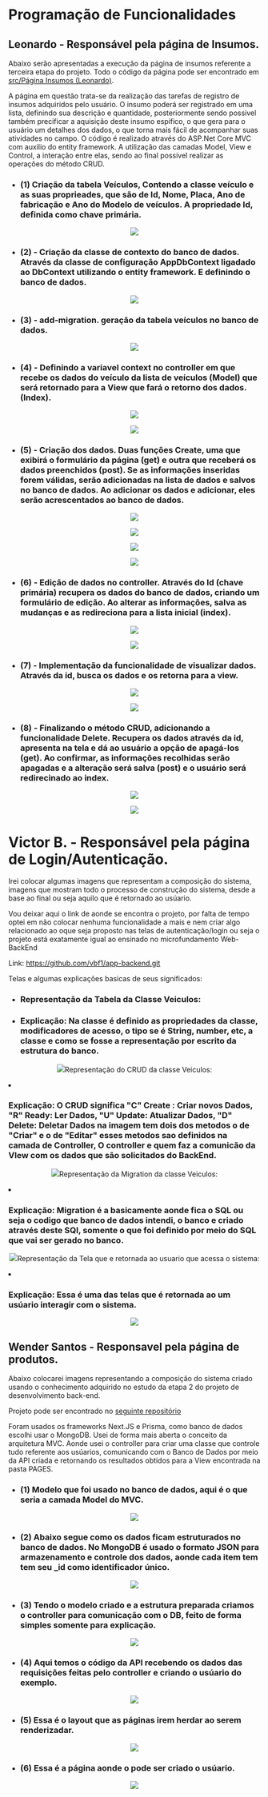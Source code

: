 # Programação de Funcionalidades

## Leonardo - Responsável pela página de Insumos.

Abaixo serão apresentadas a execução da página de insumos referente a terceira etapa do projeto.
Todo o código da página pode ser encontrado em [src/Página Insumos (Leonardo)](https://github.com/ICEI-PUC-Minas-PMV-SInt/pmv-sint-2023-2-e3-proj-back-t1-erp-para-produtores-rurais/tree/main/src/P%C3%A1gina%20Insumos%20(Leonardo)/pagina-insumos).

A página em questão trata-se da realização das tarefas de registro de insumos adquiridos pelo usuário. O insumo poderá ser registrado em uma lista, definindo sua descrição e quantidade, posteriormente sendo possivel também precificar a aquisição deste insumo espifico, o que gera para o usuário um detalhes dos dados, o que torna mais fácil de acompanhar suas atividades no campo. O código é realizado através do ASP.Net Core MVC com auxilio do entity framework. A utilização das camadas Model, View e Control, a interação entre elas, sendo ao final possivel realizar as operações do método CRUD.

- ### (1) Criação da tabela Veículos, Contendo a classe veículo e as suas proprieades, que são de Id, Nome, Placa, Ano de fabricação e Ano do Modelo de veículos. A propriedade Id, definida como chave primária.

<p align="center">
<img src="/docs/img/Leonardo/1.png">
</p>

- ### (2) - Criação da classe de contexto do banco de dados. Através da classe de configuração AppDbContext ligadado ao DbContext utilizando o entity framework. E definindo o banco de dados.

<p align="center">
<img src="/docs/img/Leonardo/2.png">
</p>

- ### (3) - add-migration. geração da tabela veículos no banco de dados.

<p align="center">
<img src="/docs/img/Leonardo/3.png">
</p>

- ### (4) - Definindo a variavel context no controller em que recebe os dados do veículo da lista de veículos (Model) que será retornado para a View que fará o retorno dos dados. (Index).

<p align="center">
<img src="/docs/img/Leonardo/4.png">
</p>

<p align="center">
<img src="/docs/img/Leonardo/4a.png">
</p>

- ### (5) - Criação dos dados. Duas funções Create, uma que exibirá o formulário da página (get) e outra que receberá os dados preenchidos (post). Se as informações inseridas forem válidas, serão adicionadas na lista de dados e salvos no banco de dados. Ao adicionar os dados e adicionar, eles serão acrescentados ao banco de dados.

<p align="center">
<img src="/docs/img/Leonardo/5.png">
</p>

<p align="center">
<img src="/docs/img/Leonardo/5b.png">
</p>

<p align="center">
<img src="/docs/img/Leonardo/5c.png">
</p>

<p align="center">
<img src="/docs/img/Leonardo/5d.png">
</p>

- ### (6) - Edição de dados no controller. Através do Id (chave primária) recupera os dados do banco de dados, criando um formulário de edição. Ao alterar as informações, salva as mudanças e as redireciona para a lista inicial (index).

<p align="center">
<img src="/docs/img/Leonardo/6.png">
</p>

<p align="center">
<img src="/docs/img/Leonardo/6b.png">
</p>

- ### (7) - Implementação da funcionalidade de visualizar dados. Através da id, busca os dados e os retorna para a view.

<p align="center">
<img src="/docs/img/Leonardo/7.png">
</p>

<p align="center">
<img src="/docs/img/Leonardo/7a.png">
</p>

- ### (8) - Finalizando o método CRUD, adicionando a funcionalidade Delete. Recupera os dados através da id, apresenta na tela e dá ao usuário a opção de apagá-los (get). Ao confirmar, as informações recolhidas serão apagadas e a alteração será salva (post) e o usuário será redirecinado ao index.

<p align="center">
<img src="/docs/img/Leonardo/8.png">
</p>

<p align="center">
<img src="/docs/img/Leonardo/8a.png">
</p>

# Victor B. - Responsável pela página de Login/Autenticação.

Irei colocar algumas imagens que representam a composição do sistema, imagens que mostram todo o processo de construção do sistema, desde a base ao final ou seja aquilo que é retornado ao usúario.

Vou deixar aqui o link de aonde se encontra o projeto, por falta de tempo optei em não colocar nenhuma funcionalidade a mais e nem criar algo relacionado ao oque seja proposto nas telas de autenticação/login ou seja o projeto está exatamente igual ao ensinado no microfundamento Web-BackEnd

Link: https://github.com/vbf1/app-backend.git

Telas e algumas explicações basicas de seus significados:

- ### Representação da Tabela da Classe Veiculos:

- ### Explicação: Na classe é definido as propriedades da classe, modificadores de acesso, o tipo se é String, number, etc, a classe e como se fosse a representação por escrito da estrutura do banco.

<p align="center">
<img src="/docs/img/Victor/table-veiculos.png

- ### Representação do CRUD da classe Veiculos:

- ### Explicação: O CRUD significa "C" Create : Criar novos Dados, "R" Ready: Ler Dados, "U" Update: Atualizar Dados, "D" Delete: Deletar Dados na imagem tem dois dos metodos o de "Criar" e o de "Editar" esses metodos sao definidos na camada de Controller, O controller e quem faz a comunicão da VIew com os dados que são solicitados do BackEnd.

<p align="center">
<img src="/docs/img/Victor/crud.png

- ### Representação da Migration da classe Veiculos:

- ### Explicação: Migration é a basicamente aonde fica o SQL ou seja o codigo que banco de dados intendi, o banco e criado através deste SQl, somente o que foi definido por meio do SQL que vai ser gerado no banco.

<p align="center">
<img src="/docs/img/Victor/migration-veiculos.png.png

- ### Representação da Tela que e retornada ao usuario que acessa o sistema:

- ### Explicação: Essa é uma das telas que é retornada ao um usúario interagir com o sistema.

<p align="center">
<img src="/docs/img/Victor/view.png" />

## Wender Santos - Responsavel pela página de produtos.

Abaixo colocarei imagens representando a composição do sistema criado usando o conhecimento adquirido no estudo da etapa 2 do projeto de desenvolvimento back-end.

Projeto pode ser encontrado no [seguinte repositório](https://github.com/wender-gs/puc-minas)

Foram usados os frameworks Next.JS e Prisma, como banco de dados escolhi usar o MongoDB. Usei de forma mais aberta o conceito da arquitetura MVC. Aonde usei o controller para criar uma classe que controle tudo referente aos usúarios, comunicando com o Banco de Dados por meio da API criada e retornando os resultados obtidos para a View encontrada na pasta PAGES.

- ### (1) Modelo que foi usado no banco de dados, aqui é o que seria a camada Model do MVC.

<div align="center">
  <img src="/docs/img/Wender/dataBaseModel.png" />
</div>

- ### (2) Abaixo segue como os dados ficam estruturados no banco de dados. No MongoDB é usado o formato JSON para armazenamento e controle dos dados, aonde cada item tem tem seu \_id como identificador único.

<div align="center">
  <img src="/docs/img/Wender/dataBaseStructure.png" />
</div>

- ### (3) Tendo o modelo criado e a estrutura preparada criamos o controller para comunicação com o DB, feito de forma simples somente para explicação.

<div align="center">
  <img src="/docs/img/Wender/userController.png" />
</div>

- ### (4) Aqui temos o código da API recebendo os dados das requisições feitas pelo controller e criando o usúario do exemplo.

<div align="center">
  <img src="/docs/img/Wender/createUserApi.png" />
</div>

- ### (5) Essa é o layout que as páginas irem herdar ao serem renderizadar.

<div align="center">
  <img src="/docs/img/Wender/layout.png" />
</div>

- ### (6) Essa é a página aonde o pode ser criado o usúario.

<div align="center">
  <img src="/docs/img/Wender/createUserPage.png" />
</div>
